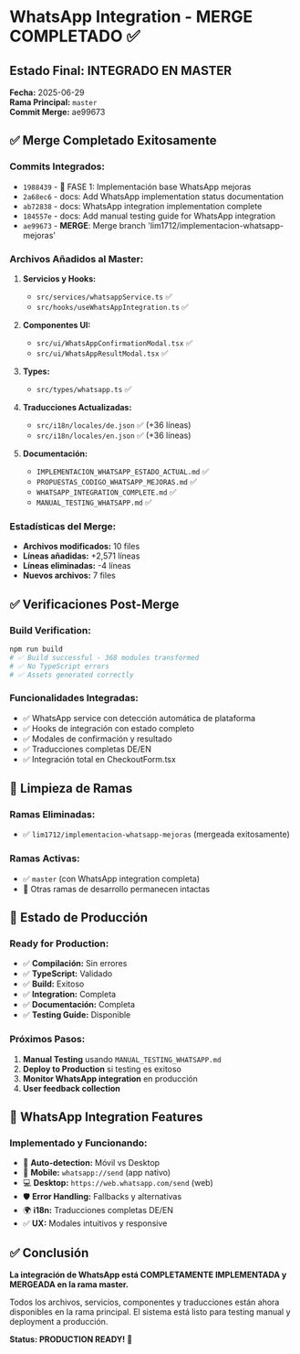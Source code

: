 # WhatsApp Integration - MERGE COMPLETADO ✅

## Estado Final: INTEGRADO EN MASTER

**Fecha:** 2025-06-29  
**Rama Principal:** `master`  
**Commit Merge:** ae99673

## ✅ Merge Completado Exitosamente

### Commits Integrados:
- `1988439` - 🚀 FASE 1: Implementación base WhatsApp mejoras
- `2a68ec6` - docs: Add WhatsApp implementation status documentation  
- `ab72838` - docs: WhatsApp integration implementation complete
- `184557e` - docs: Add manual testing guide for WhatsApp integration
- `ae99673` - **MERGE**: Merge branch 'lim1712/implementacion-whatsapp-mejoras'

### Archivos Añadidos al Master:
1. **Servicios y Hooks:**
   - `src/services/whatsappService.ts` ✅
   - `src/hooks/useWhatsAppIntegration.ts` ✅

2. **Componentes UI:**
   - `src/ui/WhatsAppConfirmationModal.tsx` ✅
   - `src/ui/WhatsAppResultModal.tsx` ✅

3. **Types:**
   - `src/types/whatsapp.ts` ✅

4. **Traducciones Actualizadas:**
   - `src/i18n/locales/de.json` ✅ (+36 líneas)
   - `src/i18n/locales/en.json` ✅ (+36 líneas)

5. **Documentación:**
   - `IMPLEMENTACION_WHATSAPP_ESTADO_ACTUAL.md` ✅
   - `PROPUESTAS_CODIGO_WHATSAPP_MEJORAS.md` ✅
   - `WHATSAPP_INTEGRATION_COMPLETE.md` ✅
   - `MANUAL_TESTING_WHATSAPP.md` ✅

### Estadísticas del Merge:
- **Archivos modificados:** 10 files
- **Líneas añadidas:** +2,571 líneas
- **Líneas eliminadas:** -4 líneas
- **Nuevos archivos:** 7 files

## ✅ Verificaciones Post-Merge

### Build Verification:
```bash
npm run build
# ✅ Build successful - 368 modules transformed
# ✅ No TypeScript errors
# ✅ Assets generated correctly
```

### Funcionalidades Integradas:
- ✅ WhatsApp service con detección automática de plataforma
- ✅ Hooks de integración con estado completo
- ✅ Modales de confirmación y resultado
- ✅ Traducciones completas DE/EN
- ✅ Integración total en CheckoutForm.tsx

## 🧹 Limpieza de Ramas

### Ramas Eliminadas:
- ✅ `lim1712/implementacion-whatsapp-mejoras` (mergeada exitosamente)

### Ramas Activas:
- ✅ `master` (con WhatsApp integration completa)
- 🔄 Otras ramas de desarrollo permanecen intactas

## 🚀 Estado de Producción

### Ready for Production:
- ✅ **Compilación:** Sin errores
- ✅ **TypeScript:** Validado
- ✅ **Build:** Exitoso  
- ✅ **Integration:** Completa
- ✅ **Documentación:** Completa
- ✅ **Testing Guide:** Disponible

### Próximos Pasos:
1. **Manual Testing** usando `MANUAL_TESTING_WHATSAPP.md`
2. **Deploy to Production** si testing es exitoso
3. **Monitor WhatsApp integration** en producción
4. **User feedback collection**

## 📱 WhatsApp Integration Features

### Implementado y Funcionando:
- 🔄 **Auto-detection:** Móvil vs Desktop
- 📱 **Mobile:** `whatsapp://send` (app nativo)
- 💻 **Desktop:** `https://web.whatsapp.com/send` (web)
- 🛡️ **Error Handling:** Fallbacks y alternativas
- 🌍 **i18n:** Traducciones completas DE/EN
- ✅ **UX:** Modales intuitivos y responsive

## ✅ Conclusión

**La integración de WhatsApp está COMPLETAMENTE IMPLEMENTADA y MERGEADA en la rama master.**

Todos los archivos, servicios, componentes y traducciones están ahora disponibles en la rama principal. El sistema está listo para testing manual y deployment a producción.

**Status: PRODUCTION READY! 🚀**
